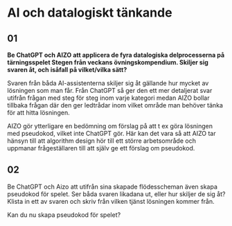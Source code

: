 # AI och datalogiskt tänkande
## 01
**Be ChatGPT och AIZO att applicera de fyra datalogiska delprocesserna på tärningsspelet Stegen från veckans övningskompendium. Skiljer sig svaren åt, och isåfall på vilket/vilka sätt?**

Svaren från båda AI-assistenterna skiljer sig åt gällande hur mycket av lösningen som man får. Från ChatGPT så ger den ett mer detaljerat svar utifrån frågan med steg för steg inom varje kategori medan AIZO bollar tillbaka frågan där den ger ledtrådar inom vilket område man behöver tänka för att hitta lösningen.

AIZO gör ytterligare en bedömning om förslag på att t ex göra lösningen med pseudokod, vilket inte ChatGPT gör. Här kan det vara så att AIZO tar hänsyn till att algorithm design hör till ett större arbetsområde och uppmanar frågeställaren till att själv ge ett förslag om pseudokod.
## 02
Be ChatGPT och Aizo att utifrån sina skapade flödesscheman även skapa pseudokod för spelet. Ser båda svaren likadana ut, eller hur skiljer de sig åt? Klista in ett av svaren och skriv från vilken tjänst lösningen kommer från.


Kan du nu skapa pseudokod för spelet?

